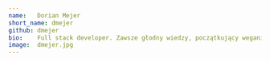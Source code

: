```yaml
---
name:   Dorian Mejer
short_name: dmejer
github: dmejer
bio:    Full stack developer. Zawsze głodny wiedzy, początkujący weganin. W Consdacie kodujący głównie w Angularze. W przerwach od kodzenia, pomaga innym w kodzeniu! Miłośnik książki, muzyki i filmów, człowiek renesansu. Skromny.
image:  dmejer.jpg
---
```

